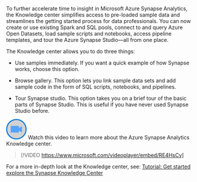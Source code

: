To further accelerate time to insight in Microsoft Azure Synapse Analytics, the Knowledge center simplifies access to pre-loaded sample data and streamlines the getting started process for data professionals. You can now create or use existing Spark and SQL pools, connect to and query Azure Open Datasets, load sample scripts and notebooks, access pipeline templates, and tour the Azure Synapse Studio—all from one place.

The Knowledge center allows you to do three things:

- Use samples immediately. If you want a quick example of how Synapse works, choose this option.

- Browse gallery. This option lets you link sample data sets and add sample code in the form of SQL scripts, notebooks, and pipelines.

- Tour Synapse studio. This option takes you on a brief tour of the basic parts of Synapse Studio. This is useful if you have never used Synapse Studio before.

![Icon indicating play video](../media/video-icon.png) Watch this video to learn more about the Azure Synapse Analytics Knowledge center.

>[!VIDEO https://www.microsoft.com/videoplayer/embed/RE4HsCv]

For a more in-depth look at the Knowledge center, see: [Tutorial: Get started explore the Synapse Knowledge Center](/azure/synapse-analytics/get-started-knowledge-center)

